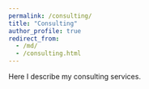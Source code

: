 ```yaml
---
permalink: /consulting/
title: "Consulting"
author_profile: true
redirect_from: 
  - /md/
  - /consulting.html
---
```


Here I describe my consulting services.

